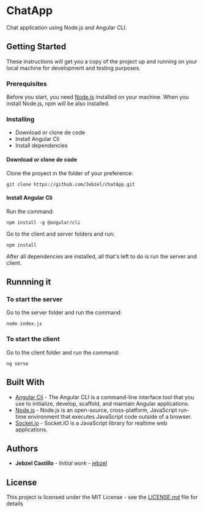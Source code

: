 # ChatApp

Chat application using Node.js and Angular CLI.

## Getting Started

These instructions will get you a copy of the project up and running on your local machine for development and testing purposes. 

### Prerequisites
Before you start, you need  [Node.js](https://nodejs.org/en/) installed on your machine. When you install Node.js, npm will be also installed. 

### Installing

* Download or clone de code
* Install Angular Cli
* Install dependencies


#### Download or clone de code
Clone the proyect in the folder of your preference:

```
git clone https://github.com/Jebzel/chatApp.git
```
#### Install Angular Cli
Run the command:
```
npm install -g @angular/cli
```
Go to the client and server folders and run:

```
npm install
```

After all dependencies are installed, all that's left to do is run the server and client.


## Runnning it

### To start the server
Go to the server folder and run the command:
```
node index.js
````

### To start the client
Go to the client folder and run the command:
```
ng serve
````

## Built With

* [Angular Cli](https://angular.io/cli) - The Angular CLI is a command-line interface tool that you use to initialize, develop, scaffold, and maintain Angular applications.
* [Node.js](https://nodejs.org/en/docs/) - Node.js is an open-source, cross-platform, JavaScript run-time environment that executes JavaScript code outside of a browser.
* [Socket.io](https://socket.io/docs/) - Socket.IO is a JavaScript library for realtime web applications. 


## Authors

* **Jebzel Castillo** - *Initial work* - [jebzel](https://github.com/jebzel)

## License

This project is licensed under the MIT License - see the [LICENSE.md](LICENSE.md) file for details

